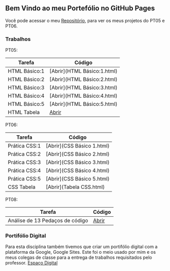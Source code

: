 ## Bem Vindo ao meu Portefólio no GitHub Pages

Você pode acessar o meu [Repositório](https://github.com/LarissaMdSilva/Larissa-Silva), para ver os meus projetos do PT05 e PT06.

### Trabalhos

PT05:

| Tarefa | Código |
| ------ | ------ |
| HTML Básico:1 | [Abrir](HTML Básico:1.html) |
| HTML Básico:2 | [Abrir](HTML Básico:2.html) |
| HTML Básico:3 | [Abrir](HTML Básico:3.html) |
| HTML Básico:4 | [Abrir](HTML Básico:4.html) |
| HTML Básico:5 | [Abrir](HTML Básico:5.html) |
| HTML Tabela | [Abrir](tabela.html) |

PT06:

| Tarefa | Código |
| ------ | ------ |
| Prática CSS:1 | [Abrir](CSS Básico 1.html) |
| Prática CSS:2 | [Abrir](CSS Básico 2.html) |
| Prática CSS:3 | [Abrir](CSS Básico 3.html) |
| Prática CSS:4 | [Abrir](CSS Básico 4.html) |
| Prática CSS:5 | [Abrir](CSS Básico 5.html) |
| CSS Tabela | [Abrir](Tabela CSS.html) |

PT08:

| Tarefa | Código |
| ------ | ------ |
| Análise de 13 Pedaços de código | [Abrir](13codigos.html) |


### Portifólio Digital

Para esta disciplina também tivemos que criar um portifólio digital com a plataforma da Google, Google Sites. Este foi o meio usado por mim e os meus colegas de classe para
a entrega de trabalhos requisitados pelo professor. <a href="https://sites.google.com/aluno.aebenfica.pt/portefolio-larissa-silva/inicio">Espaço Digital</a>
